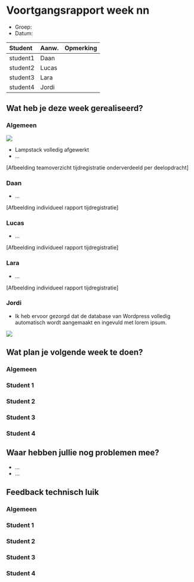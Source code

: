 # Voortgangsrapport week nn

* Groep:
* Datum:

| Student  | Aanw. | Opmerking |
| :---     | :---  | :---      |
| student1 | Daan  |           |
| student2 | Lucas |           |
| student3 | Lara  |           |
| student4 | Jordi |           |

## Wat heb je deze week gerealiseerd?

### Algemeen

![](http://i.imgur.com/4pMskNN.png)

* Lampstack volledig afgewerkt
* ...

[Afbeelding teamoverzicht tijdregistratie onderverdeeld per deelopdracht]

### Daan

* ...

[Afbeelding individueel rapport tijdregistratie]

### Lucas

* ...

[Afbeelding individueel rapport tijdregistratie]

### Lara

* ...

[Afbeelding individueel rapport tijdregistratie]

### Jordi

* Ik heb ervoor gezorgd dat de database van Wordpress volledig automatisch wordt aangemaakt en ingevuld met lorem ipsum.

![](http://i.imgur.com/cT0Ltgk.png)

## Wat plan je volgende week te doen?

### Algemeen
### Student 1
### Student 2
### Student 3
### Student 4

## Waar hebben jullie nog problemen mee?

* ...
* ...

## Feedback technisch luik

### Algemeen
### Student 1
### Student 2
### Student 3
### Student 4


